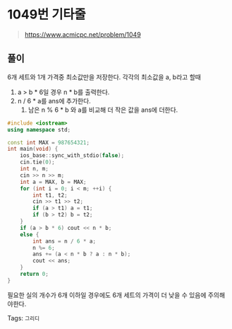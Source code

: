 # 1049번 기타줄
>https://www.acmicpc.net/problem/1049


## 풀이
6개 세트와 1개 가격중 최소값만을 저장한다. 각각의 최소값을 a, b라고 할때  
1. a > b * 6일 경우 n * b를 출력한다.
2. n / 6 * a를 ans에 추가한다.  
   1. 남은 n % 6 * b 와 a를 비교해 더 작은 값을 ans에 더한다.

```cpp
#include <iostream>
using namespace std;

const int MAX = 987654321;
int main(void) {
    ios_base::sync_with_stdio(false);
    cin.tie(0);
    int n, m;
    cin >> n >> m;
    int a = MAX, b = MAX;
    for (int i = 0; i < m; ++i) {
        int t1, t2;
        cin >> t1 >> t2;
        if (a > t1) a = t1;
        if (b > t2) b = t2;
    }
    if (a > b * 6) cout << n * b;
    else {
        int ans = n / 6 * a;
        n %= 6;
        ans += (a < n * b ? a : n * b);
        cout << ans;
    }
    return 0;
}
```
필요한 실의 개수가 6개 이하일 경우에도 6개 세트의 가격이 더 낮을 수 있음에 주의해야한다.

Tags: `그리디`